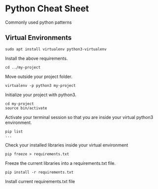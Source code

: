 # Python Cheat Sheet
Commonly used python patterns

## Virtual Environments
```
sudo apt install virtualenv python3-virtualenv
```
Install the above requirements.

```
cd ../my-project
```
Move outside your project folder.

```
virtualenv -p python3 my-project
```
Initialize your project with python3.


```
cd my-project
source bin/activate
```
Activate your terminal session so that you are inside your virtual python3 environment.

```
pip list
...
```
Check your installed libraries inside your virtual environment

```
pip freeze > requirements.txt
```
Freeze the current libraries into a requirements.txt file.


```
pip install -r requirements.txt
```
Install current requirements.txt file



